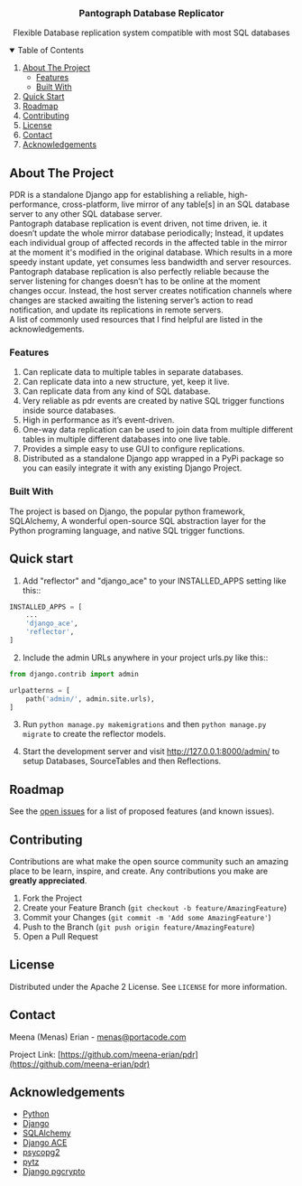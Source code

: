 
<!-- PROJECT LOGO -->
<br />
<p align="center">
<!--<a href="https://github.com/meena-erian/pdr">
    <img src="images/logo.png" alt="Logo" width="80" height="80">
  </a>-->

  <h3 align="center">Pantograph Database Replicator</h3>

  <p align="center">
    Flexible Database replication system compatible with most SQL databases
    <br />
    <!--
    <a href=""><strong>Explore the docs »</strong></a>
    <br />
    <br />
    <a href="">View Demo</a>
    ·
    <a href="/issues">Report Bug</a>
    ·
    <a href="/issues">Request Feature</a>
    -->
  </p>
</p>



<!-- TABLE OF CONTENTS -->
<details open="open">
  <summary>Table of Contents</summary>
  <ol>
    <li>
      <a href="#about-the-project">About The Project</a>
      <ul>
        <li><a href="#features">Features</a></li>
        <li><a href="#built-with">Built With</a></li>
      </ul>
    </li>
    <li>
      <a href="#quick-start">Quick Start</a>
      <!--
      <a href="#getting-started">Getting Started</a>
      <ul>
        <li><a href="#prerequisites">Prerequisites</a></li>
        <li><a href="#installation">Installation</a></li>
      </ul>
      -->
    </li>
    <!--<li><a href="#usage">Usage</a></li>-->
    <li><a href="#roadmap">Roadmap</a></li>
    <li><a href="#contributing">Contributing</a></li>
    <li><a href="#license">License</a></li>
    <li><a href="#contact">Contact</a></li>
    <li><a href="#acknowledgements">Acknowledgements</a></li>
  </ol>
</details>



<!-- ABOUT THE PROJECT -->
## About The Project

<!-- [![Product Name Screen Shot][product-screenshot]](https://example.com) -->

PDR is a standalone Django app for establishing a reliable, high-performance, cross-platform, live mirror of any table[s] in an SQL database server to any other SQL database server. 
<br />
Pantograph database replication is event driven, not time driven, ie. it doesn’t update the whole mirror database periodically; Instead, it updates each individual group of affected records in the affected table in the mirror at the moment it's modified in the original database. Which results in a more speedy instant update, yet consumes less bandwidth and server resources.
Pantograph database replication is also perfectly reliable because the server listening for changes doesn’t has to be online at the moment changes occur. Instead, the host server creates notification channels where changes are stacked awaiting the listening server’s action to read notification, and update its replications in remote servers.
<br />
A list of commonly used resources that I find helpful are listed in the acknowledgements.

### Features

1. Can replicate data to multiple tables in separate databases.
2. Can replicate data into a new structure, yet, keep it live.
3. Can replicate data from any kind of SQL database.
4. Very reliable as pdr events are created by native SQL trigger functions inside source databases.
5. High in performance as it’s event-driven.
6. One-way data replication can be used to join data from multiple different tables in multiple different databases into one live table.
7. Provides a simple easy to use GUI to configure replications.
8. Distributed as a standalone Django app wrapped in a PyPi package so you can easily integrate it with any existing Django Project.


### Built With

The project is based on Django, the popular python framework, SQLAlchemy, A wonderful open-source SQL abstraction layer for the Python programing language, and native SQL trigger functions.


## Quick start


1. Add "reflector" and "django_ace" to your INSTALLED_APPS setting like this::

```python
INSTALLED_APPS = [
    ...
    'django_ace',
    'reflector',
]
```

2. Include the admin URLs anywhere in your project urls.py like this::

```python
from django.contrib import admin

urlpatterns = [
    path('admin/', admin.site.urls),
]
```

3. Run  `python manage.py makemigrations`  and then 
    `python manage.py migrate` to create the reflector models.

4. Start the development server and visit http://127.0.0.1:8000/admin/
   to setup Databases, SourceTables and then Reflections.

<!-- GETTING STARTED -->
<!--
## Getting Started

In order to install and use Pantograph Database Replicator, first you have to determine a server that can access all source and destination databases. As you will install Pantograph databasae replicator on that server, or if you only want to try it, you can just create multiple SQLite files to use them as your example databases.


### Prerequisites

Pantograph Database Replicator requires that you have Python 3 and pip installed, in addition to the following python modules.


* Django python framework
  ```sh
  pip install django
  ```
* JavaScript based code-editor for Django
  ```sh
  pip install django-ace
  ```
* PostgreSQL database adapter
  ```sh
  pip install psycopg2
  ```
* For accurate timezone calculations
  ```sh
  pip install pytz
  ```
* SQL abstraction layer
  ```sh
  pip install SQLAlchemy
  ```
* For credentials encryption
  ```sh
  pip install django-pgcrypto
  ```

### Installation

1. Clone the repo
   ```sh
   git clone https://github.com/meena-erian/pdr.git
   ```
2. Open a terminal in the cloned folder
   ```sh
   cd pdr
   ```
3. Create Pantograph Database Replicator's database
   ```sh
   python manage.py migrate
   ```
4. Collect static files
   ```sh
   python manage.py collectstatic
   ```
5. Set up superuser's login
   ```sh
   python manage.py createsuperuser
   ```
6. Run the server
   ```sh
   python manage.py runserver
   ```
7. In order to install the server permanently as an Apache service, (which would also alow you to run it over SSL) see ["How to use Django with Apache and mod_wsgi”](https://docs.djangoproject.com/en/3.1/howto/deployment/wsgi/modwsgi/)



<!-- USAGE EXAMPLES 
## Usage

Use this space to show useful examples of how a project can be used. Additional screenshots, code examples and demos work well in this space. You may also link to more resources.

_For more examples, please refer to the [Documentation](https://example.com)_
-->


<!-- ROADMAP -->
## Roadmap

See the [open issues](https://github.com/meena-erian/pdr/issues) for a list of proposed features (and known issues).



<!-- CONTRIBUTING -->
## Contributing

Contributions are what make the open source community such an amazing place to be learn, inspire, and create. Any contributions you make are **greatly appreciated**.

1. Fork the Project
2. Create your Feature Branch (`git checkout -b feature/AmazingFeature`)
3. Commit your Changes (`git commit -m 'Add some AmazingFeature'`)
4. Push to the Branch (`git push origin feature/AmazingFeature`)
5. Open a Pull Request



<!-- LICENSE -->
## License

Distributed under the Apache 2 License. See `LICENSE` for more information.



<!-- CONTACT -->
## Contact

Meena (Menas) Erian - menas@portacode.com

Project Link: [https://github.com/meena-erian/pdr](https://github.com/meena-erian/pdr)



<!-- ACKNOWLEDGEMENTS -->
## Acknowledgements
* [Python](https://www.python.org/)
* [Django](https://www.djangoproject.com/)
* [SQLAlchemy](https://www.sqlalchemy.org/)
* [Django ACE](https://github.com/django-ace/django-ace)
* [psycopg2](https://www.psycopg.org/docs/install.html)
* [pytz](https://pypi.org/project/pytz/)
* [Django pgcrypto](https://pypi.org/project/django-pgcrypto/)

